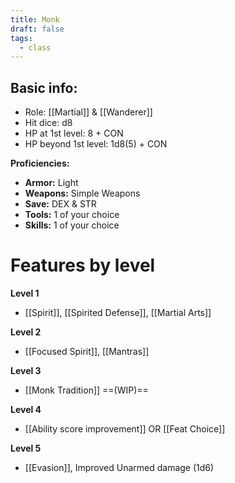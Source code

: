 ```yaml
---
title: Monk
draft: false
tags:
  - class
---
```

## Basic info:

- Role: [[Martial]] & [[Wanderer]]
- Hit dice: d8
- HP at 1st level: 8 + CON
- HP beyond 1st level:  1d8(5) + CON

**Proficiencies:**
- **Armor:** Light
- **Weapons:** Simple Weapons
- **Save:** DEX & STR
- **Tools:** 1 of your choice 
- **Skills:** 1 of your choice

# Features by level
**Level 1**
- [[Spirit]], [[Spirited Defense]], [[Martial Arts]]

**Level 2**
- [[Focused Spirit]], [[Mantras]]

**Level 3**
- [[Monk Tradition]] ==(WIP)==

**Level 4**
- [[Ability score improvement]] OR [[Feat Choice]]

**Level 5**
- [[Evasion]], Improved Unarmed damage (1d6)

